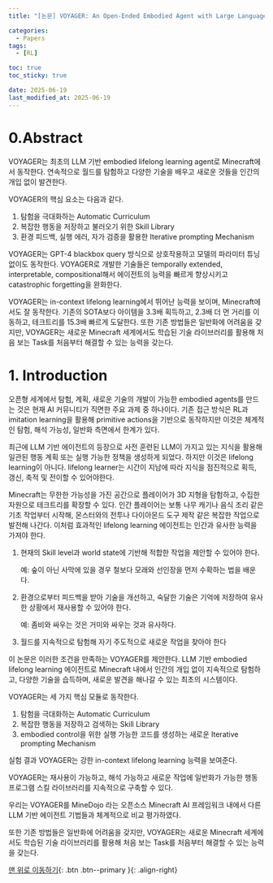 ```yaml
---
title: "[논문] VOYAGER: An Open-Ended Embodied Agent with Large Language Models"

categories:
  - Papers
tags:
  - [RL]

toc: true
toc_sticky: true

date: 2025-06-19
last_modified_at: 2025-06-19
---
```


# 0.Abstract

VOYAGER는 최초의 LLM 기반 embodied lifelong learning agent로 Minecraft에서 동작한다. 연속적으로 월드를 탐험하고 다양한 기술을 배우고 새로운 것들을 인간의 개입 없이 발견한다.

VOYAGER의 핵심 요소는 다음과 같다.

1. 탐험을 극대화하는 Automatic Curriculum
2. 복잡한 행동을 저장하고 불러오기 위한 Skill Library
3. 환경 피드백, 실행 에러, 자가 검증을 활용한 Iterative prompting Mechanism

VOYAGER는 GPT-4 blackbox query 방식으로 상호작용하고 모델의 파라미터 튜닝 없이도 동작한다. VOYAGER로 개발한 기술들은 temporally extended, interpretable, compositional해서 에이전트의 능력을 빠르게 향상시키고 catastrophic forgetting을 완화한다.

VOYAGER는 in-context lifelong learning에서 뛰어난 능력을 보이며, Minecraft에서도 잘 동작한다. 기존의 SOTA보다 아이템을 3.3배 획득하고, 2.3배 더 먼 거리를 이동하고, 테크트리를 15.3배 빠르게 도달한다. 또한 기존 방법들은 일반화에 어려움을 갖지만, VOYAGER는 새로운 Minecraft 세계에서도 학습된 기술 라이브러리를 활용해 처음 보는 Task를 처음부터 해결할 수 있는 능력을 갖는다.

# 1. Introduction

오픈형 세계에서 탐험, 계획, 새로운 기술의 개발이 가능한 embodied agents를 만드는 것은 현재 AI 커뮤니티가 직면한 주요 과제 중 하나이다. 기존 접근 방식은 RL과 imitation learning을 활용해 primitive actions을 기반으로 동작하지만 이것은 체계적인 탐험, 해석 가능성, 일반화 측면에서 한계가 있다.

최근에 LLM 기반 에이전트의 등장으로 사전 훈련된 LLM이 가지고 있는 지식을 활용해 일관된 행동 계획 또는 실행 가능한 정책을 생성하게 되었다. 하지만 이것은 lifelong learning이 아니다. lifelong learner는 시간이 지남에 따라 지식을 점진적으로 획득, 갱신, 축적 및 전이할 수 있어야한다.

Minecraft는 무한한 가능성을 가진 공간으로 플레이어가 3D 지형을 탐험하고, 수집한 자원으로 테크트리를 확장할 수 있다. 인간 플레이어는 보통 나무 캐기나 음식 조리 같은 기초 작업부터 시작해, 몬스터와의 전투나 다이아몬드 도구 제작 같은 복잡한 작업으로 발전해 나간다. 이처럼 효과적인 lifelong learning 에이전트는 인간과 유사한 능력을 가져야 한다.

1. 현재의 Skill level과 world state에 기반해 적합한 작업을 제안할 수 있어야 한다.
    
    예: 숲이 아닌 사막에 있을 경우 철보다 모래와 선인장을 먼저 수확하는 법을 배운다.
    
2. 환경으로부터 피드백을 받아 기술을 개선하고, 숙달한 기술은 기억에 저장하여 유사한 상황에서 재사용할 수 있어야 한다.
    
    예: 좀비와 싸우는 것은 거미와 싸우는 것과 유사하다.
    
3. 월드를 지속적으로 탐험해 자기 주도적으로 새로운 작업을 찾아야 한다

이 논문은 이러한 조건을 만족하는 VOYAGER를 제안한다. LLM 기반 embodied lifelong learning 에이전트로 Minecraft 내에서 인간의 개입 없이 지속적으로 탐험하고, 다양한 기술을 습득하며, 새로운 발견을 해나갈 수 있는 최초의 시스템이다.

VOYAGER는 세 가지 핵심 모듈로 동작한다.

1. 탐험을 극대화하는 Automatic Curriculum
2. 복잡한 행동을 저장하고 검색하는 Skill Library
3. embodied control을 위한 실행 가능한 코드를 생성하는 새로운 Iterative prompting Mechanism

실험 결과 VOYAGER는 강한 in-context lifelong learning 능력을 보여준다.

VOYAGER는 재사용이 가능하고, 해석 가능하고 새로운 작업에 일반화가 가능한 행동 프로그램 스킬 라이브러리를 지속적으로 구축할 수 있다.

우리는 VOYAGER를 MineDojo 라는 오픈소스 Minecraft AI 프레임워크 내에서 다른 LLM 기반 에이전트 기법들과 체계적으로 비교 평가하였다.

또한 기존 방법들은 일반화에 어려움을 갖지만, VOYAGER는 새로운 Minecraft 세계에서도 학습된 기술 라이브러리를 활용해 처음 보는 Task를 처음부터 해결할 수 있는 능력을 갖는다.

[맨 위로 이동하기](#){: .btn .btn--primary }{: .align-right}
